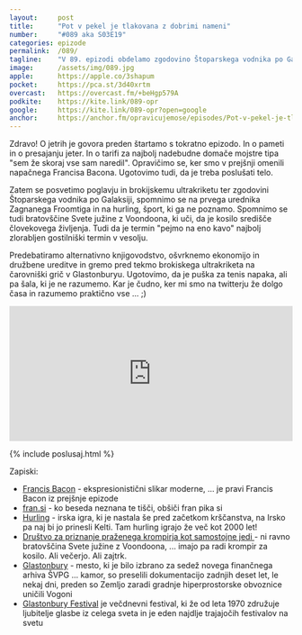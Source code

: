 ```yaml
---
layout: 	post
title:  	"Pot v pekel je tlakovana z dobrimi nameni"
number: 	"#089 aka S03E19"
categories:	epizode
permalink:	/089/
tagline: 	"V 89. epizodi obdelamo zgodovino Štoparskega vodnika po Galaksiji in pravila brokijskega ultrakriketa. Naučimo se, da je kosilo središče človekovega življenja."
image:		/assets/img/089.jpg
apple:		https://apple.co/3shapum
pocket:		https://pca.st/3d40xrtm
overcast:	https://overcast.fm/+beHgp579A
podkite:	https://kite.link/089-opr
google:		https://kite.link/089-opr?open=google
anchor:		https://anchor.fm/opravicujemose/episodes/Pot-v-pekel-je-tlakovana-z-dobrimi-nameni-e1e1dti
---
```


Zdravo! O jetrih je govora preden štartamo s tokratno epizodo. In o pameti in o presajanju jeter. In o tarifi za najbolj nadebudne domače mojstre tipa "sem že skoraj vse sam naredil". Opravičimo se, ker smo v prejšnji omenili napačnega Francisa Bacona. Ugotovimo tudi, da je treba poslušati telo. 

Zatem se posvetimo poglavju in brokijskemu ultrakriketu ter zgodovini Štoparskega vodnika po Galaksiji, spomnimo se na prvega urednika Zagnanega Froomtiga in na hurling, šport, ki ga ne poznamo. Spomnimo se tudi bratovščine Svete južine z Voondoona, ki uči, da je kosilo središče človekovega življenja. Tudi da je termin "pejmo na eno kavo" najbolj zlorabljen gostilniški termin v vesolju. 

Predebatiramo alternativno knjigovodstvo, ošvrknemo ekonomijo in družbene ureditve in gremo pred tekmo brokiskega ultrakriketa na čarovniški grič v Glastonburyu. Ugotovimo, da je puška za tenis napaka, ali pa šala, ki je ne razumemo. Kar je čudno, ker mi smo na twitterju že dolgo časa in razumemo praktično vse ... ;) 

<iframe src="https://www.listennotes.com/podcasts/opravičujemo-se-za/pot-v-pekel-je-tlakovana-z-wa71CLxebXt/embed/" height="240px" width="100%" style="width: 1px; min-width: 100%;" frameborder="0" scrolling="no" loading="lazy"></iframe>

{% include poslusaj.html %}

Zapiski:
- [Francis Bacon](https://www.youtube.com/watch?v=2eOQm9yZN3c) - ekspresionistični slikar moderne, ... je pravi Francis Bacon iz prejšnje epizode
- [fran.si](https://fran.si) - ko beseda neznana te tišči, obšiči fran pika si
- [Hurling](https://sl.wikipedia.org/wiki/Hurling) - irska igra, ki je nastala še pred začetkom krščanstva, na Irsko pa naj bi jo prinesli Kelti. Tam hurling igrajo že več kot 2000 let!
- [Društvo za priznanje praženega krompirja kot samostojne jedi ](https://prazen.krompir.si/) - ni ravno bratovščina Svete južine z Voondoona, ... imajo pa radi krompir za kosilo. Ali večerjo. Ali zajtrk.
- [Glastonbury](https://sl.wikipedia.org/wiki/Glastonbury) - mesto, ki je bilo izbrano za sedež novega finančnega arhiva ŠVPG ... kamor, so preselili dokumentacijo zadnjih deset let, le nekaj dni, preden so Zemljo zaradi gradnje hiperprostorske obvoznice uničili Vogoni
- [Glastonbury Festival](https://en.wikipedia.org/wiki/Glastonbury_Festival) je večdnevni festival, ki že od leta 1970 združuje ljubitelje glasbe iz celega sveta in je eden najdlje trajajočih festivalov na svetu